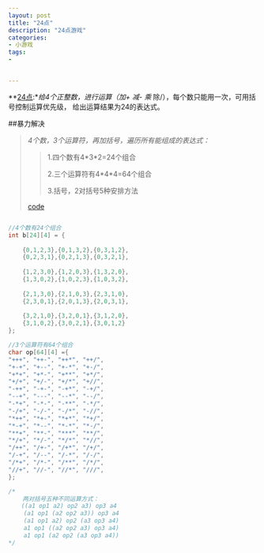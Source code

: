 ```yaml
---
layout: post
title: "24点"
description: "24点游戏"
categories:
- 小游戏
tags:
- 


---
```



**[24点][0]:**给4个正整数，进行运算（加+ 减- 乘* 除/），每个数只能用一次，可用括号控制运算优先级， 给出运算结果为24的表达式。

##暴力解决
>*4个数，3个运算符，再加括号，遍历所有能组成的表达式：*
> 
> 
> 
>>1.四个数有4\*3\*2=24个组合
>>
>>2.三个运算符有4\*4\*4=64个组合
>>
>>3.括号，2对括号5种安排方法
>
> [code][1]

```c

//4个数有24个组合
int b[24][4] = {
    
    {0,1,2,3},{0,1,3,2},{0,3,1,2},
    {0,2,3,1},{0,2,1,3},{0,3,2,1},
    
    {1,2,3,0},{1,2,0,3},{1,3,2,0},
    {1,3,0,2},{1,0,2,3},{1,0,3,2},
    
    {2,1,3,0},{2,1,0,3},{2,3,1,0},
    {2,3,0,1},{2,0,1,3},{2,0,3,1},
    
    {3,2,1,0},{3,2,0,1},{3,1,2,0},
    {3,1,0,2},{3,0,2,1},{3,0,1,2}
};

//3个运算符有64个组合
char op[64][4] ={
"+++", "++-", "++*", "++/",   
"+-+", "+--", "+-*", "+-/",   
"+*+", "+*-", "+**", "+*/",   
"+/+", "+/-", "+/*", "+//",  
"-++", "-+-", "-+*", "-+/",   
"--+", "---", "--*", "--/",
"-*+", "-*-", "-**", "-*/",
"-/+", "-/-", "-/*", "-//",    
"*++", "*+-", "*+*", "*+/",    
"*-+", "*--", "*-*", "*-/",   
"**+", "**-", "***", "**/",    
"*/+", "*/-", "*/*", "*//",    
"/++", "/+-", "/+*", "/+/",   
"/-+", "/--", "/-*", "/-/",    
"/*+", "/*-", "/**", "/*/",   
"//+", "//-", "//*", "///",    
};

/*
    两对括号五种不同运算方式：
  　((a1 op1 a2) op2 a3) op3 a4
 　　(a1 op1 (a2 op2 a3)) op3 a4
 　　(a1 op1 a2) op2 (a3 op3 a4)
 　　a1 op1 ((a2 op2 a3) op3 a4)
 　　a1 op1 (a2 op2 (a3 op3 a4))
*/

```




[0]:http://www.patest.cn/contests/ds/2-08
[1]:https://github.com/durians/durians/blob/master/24dian/24dian.c